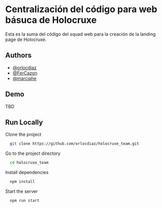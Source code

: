 
# Centralización del código para web básuca de Holocruxe

Esta es la suma del código del squad web para la creación de la landing page de Holocruxe.


## Authors

- [@orlocdiaz](https://www.github.com/orlocdiaz)
- [@FerCazon](https://www.github.com/FerCazon)
- [@marciahe](https://www.github.com/marciahe)


## Demo

TBD


## Run Locally

Clone the project

```bash
  git clone https://github.com/orlocdiaz/holocruxe_team.git
```

Go to the project directory

```bash
  cd holocruxe_team
```

Install dependencies

```bash
  npm install
```

Start the server

```bash
  npm run start
```

